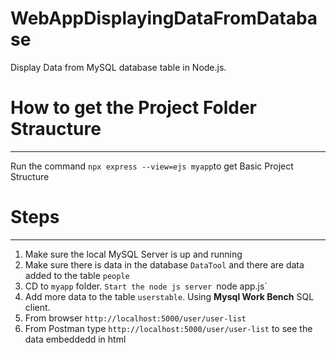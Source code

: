 # WebAppDisplayingDataFromDatabase
Display Data from MySQL database table in Node.js.

# How to get the Project Folder Straucture
------
Run the command `npx express --view=ejs myapp`to get Basic Project Structure

# Steps
--------
1. Make sure the local MySQL Server is up and running 
2. Make sure there is data in the database `DataTool` and there are data added to the table `people`
3. CD to `myapp` folder. `Start the node js server `node app.js`
4. Add more data to the table `userstable`. Using **Mysql Work Bench** SQL client. 
5. From browser `http://localhost:5000/user/user-list`
6. From Postman type `http://localhost:5000/user/user-list` to see the data embeddedd in html


